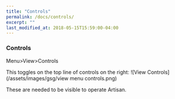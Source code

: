 ```yaml
---
title: "Controls"
permalink: /docs/controls/
excerpt: ""
last_modified_at: 2018-05-15T15:59:00-04:00
---
```


### Controls

Menu>View>Controls

This toggles on the top line of controls on the right:
![View Controls](/assets/images/gsg/view menu controls.png)

These are needed to be visible to operate Artisan.  
